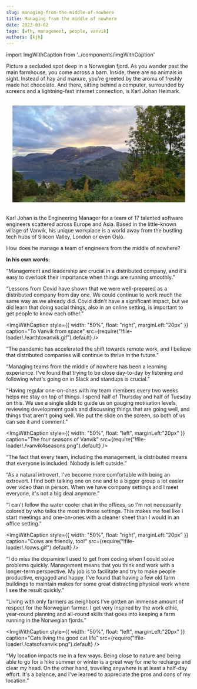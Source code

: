 ```yaml
---
slug: managing-from-the-middle-of-nowhere
title: Managing from the middle of nowhere
date: 2023-03-02
tags: [wfh, management, people, vanvik]
authors: [kjh]
---
```


import ImgWithCaption from '../components/imgWithCaption'

Picture a secluded spot deep in a Norwegian fjord. As you wander past the main farmhouse, you come across a barn. Inside, there are no animals in sight. Instead of hay and manure, you're greeted by the aroma of freshly made hot chocolate. And there, sitting behind a computer, surrounded by screens and a lightning-fast internet connection, is Karl Johan Heimark.

![View from the office](./kjh-officeview.png)

<!--truncate-->

Karl Johan is the Engineering Manager for a team of 17 talented software engineers scattered across Europe and Asia. Based in the little-known village of Vanvik, his unique workplace is a world away from the bustling tech hubs of Silicon Valley, London or even Oslo.

How does he manage a team of engineers from the middle of nowhere? 

**In his own words:**

“Management and leadership are crucial in a distributed company, and it's easy to overlook their importance when things are running smoothly.”

“Lessons from Covid have shown that we were well-prepared as a distributed company from day one. We could continue to work much the same way as we already did. Covid didn't have a significant impact, but we did learn that doing social things, also in an online setting, is important to get people to know each other.”

<ImgWithCaption
  style={{
    width: "50%",
    float: "right",
    marginLeft:"20px"
  }}
  caption="To Vanvik from space"
  src={require("!file-loader!./earthtovanvik.gif").default}
  />

“The pandemic has accelerated the shift towards remote work, and I believe that distributed companies will continue to thrive in the future.”

“Managing teams from the middle of nowhere has been a learning experience. I've found that trying to be close day-to-day by listening and following what's going on in Slack and standups is crucial.”

“Having regular one-on-ones with my team members every two weeks helps me stay on top of things. I spend half of Thursday and half of Tuesday on this. We use a single slide to guide us on gauging motivation levels, reviewing development goals and discussing things that are going well, and things that aren't going well. We put the slide on the screen, so both of us can see it and comment.”

<ImgWithCaption
  style={{
    width: "50%",
    float: "left",
    marginLeft:"20px"
  }}
  caption="The four seasons of Vanvik"
  src={require("!file-loader!./vanvik4seasons.png").default}
  />

“The fact that every team, including the management, is distributed means that everyone is included. Nobody is left outside.”

“As a natural introvert, I've become more comfortable with being an extrovert. I find both talking one on one and to a bigger group a lot easier over video than in person. When we have company settings and I meet everyone, it's not a big deal anymore.”

“I can’t follow the water cooler chat in the offices, so I'm not necessarily colored by who talks the most in those settings. This makes me feel like I start meetings and one-on-ones with a cleaner sheet than I would in an office setting.”

<ImgWithCaption
  style={{
    width: "50%",
    float: "right",
    marginLeft:"20px"
  }}
  caption="Cows are friendly, too!"
  src={require("!file-loader!./cows.gif").default}
  />

“I do miss the dopamine I used to get from coding when I could solve problems quickly. Management means that you think and work with a longer-term perspective. My job is to facilitate and try to make people productive, engaged and happy. I’ve found that having a few old farm buildings to maintain makes for some great distracting physical work where I see the result quickly.”

“Living with only farmers as neighbors I’ve gotten an immense amount of respect for the Norwegian farmer. I get very inspired by the work ethic, year-round planning and all-round skills that goes into keeping a farm running in the Norwegian fjords.”

<ImgWithCaption
  style={{
    width: "50%",
    float: "left",
    marginLeft:"20px"
  }}
  caption="Cats living the good cat life"
  src={require("!file-loader!./catsofvanvik.png").default}
  />

“My location impacts me in a few ways. Being close to nature and being able to go for a hike summer or winter is a great way for me to recharge and clear my head. On the other hand, traveling anywhere is at least a half-day effort. It's a balance, and I've learned to appreciate the pros and cons of my location.”

